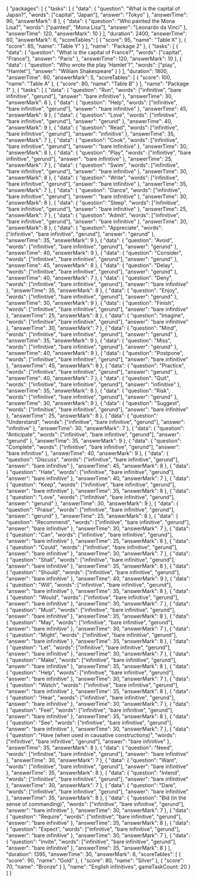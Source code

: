 
{
    "packages": [
        {
            "tasks": [
                {
                    "data": {
                        "question": "What is the capital of Japan?",
                        "words": ["capital", "Japan"],
                        "answer": "Tokyo"
                    },
                    "answerTime": 90,
                    "answerMark": 8
                },
                {
                    "data": {
                        "question": "Who painted the Mona Lisa?",
                        "words": ["painted", "Mona Lisa"],
                        "answer": "Leonardo da Vinci"
                    },
                    "answerTime": 120,
                    "answerMark": 10
                }
            ],
            "duration": 2400,
            "answerTime": 60,
            "answerMark": 6,
            "scoreTables": [
                {
                    "score": 95,
                    "name": "Table X"
                },
                {
                    "score": 85,
                    "name": "Table Y"
                }
            ],
            "name": "Package 2"
        },
        {
            "tasks": [
                {
                    "data": {
                        "question": "What is the capital of France?",
                        "words": ["capital", "France"],
                        "answer": "Paris"
                    },
                    "answerTime": 120,
                    "answerMark": 10
                },
                {
                    "data": {
                        "question": "Who wrote the play 'Hamlet'?",
                        "words": ["play", "Hamlet"],
                        "answer": "William Shakespeare"
                    }
                }
            ],
            "duration": 1800,
            "answerTime": 60,
            "answerMark": 5,
            "scoreTables": [
                {
                    "score": 100,
                    "name": "Table A"
                },
                {
                    "score": 80,
                    "name": "Table B"
                }
            ],
            "name": "Package 1"
        },
        {
            "tasks": [
                {
                    "data": {
                        "question": "Run",
                        "words": ["infinitive", "bare infinitive", "gerund"],
                        "answer": "bare infinitive"
                    },
                    "answerTime": 30,
                    "answerMark": 8
                },
                {
                    "data": {
                        "question": "Help",
                        "words": ["infinitive", "bare infinitive", "gerund"],
                        "answer": "bare infinitive"
                    },
                    "answerTime": 45,
                    "answerMark": 9
                },
                {
                    "data": {
                        "question": "Love",
                        "words": ["infinitive", "bare infinitive", "gerund"],
                        "answer": "gerund"
                    },
                    "answerTime": 40,
                    "answerMark": 9
                },
                {
                    "data": {
                        "question": "Read",
                        "words": ["infinitive", "bare infinitive", "gerund"],
                        "answer": "infinitive"
                    },
                    "answerTime": 35,
                    "answerMark": 7
                },
                {
                    "data": {
                        "question": "Cook",
                        "words": ["infinitive", "bare infinitive", "gerund"],
                        "answer": "bare infinitive"
                    },
                    "answerTime": 30,
                    "answerMark": 8
                },
                {
                    "data": {
                        "question": "Play",
                        "words": ["infinitive", "bare infinitive", "gerund"],
                        "answer": "bare infinitive"
                    },
                    "answerTime": 25,
                    "answerMark": 7
                },
                {
                    "data": {
                        "question": "Swim",
                        "words": ["infinitive", "bare infinitive", "gerund"],
                        "answer": "bare infinitive"
                    },
                    "answerTime": 30,
                    "answerMark": 8
                },
                {
                    "data": {
                        "question": "Write",
                        "words": ["infinitive", "bare infinitive", "gerund"],
                        "answer": "bare infinitive"
                    },
                    "answerTime": 35,
                    "answerMark": 7
                },
                {
                    "data": {
                        "question": "Dance",
                        "words": ["infinitive", "bare infinitive", "gerund"],
                        "answer": "bare infinitive"
                    },
                    "answerTime": 30,
                    "answerMark": 8
                },
                {
                    "data": {
                        "question": "Sleep",
                        "words": ["infinitive", "bare infinitive", "gerund"],
                        "answer": "bare infinitive"
                    },
                    "answerTime": 25,
                    "answerMark": 7
                },
                {
                    "data": {
                        "question": "Admit",
                        "words": ["infinitive", "bare infinitive", "gerund"],
                        "answer": "bare infinitive"
                    },
                    "answerTime": 30,
                    "answerMark": 8
                },
                {
                    "data": {
                        "question": "Appreciate",
                        "words": ["infinitive", "bare infinitive", "gerund"],
                        "answer": "gerund"
                    },
                    "answerTime": 35,
                    "answerMark": 9
                },
                {
                    "data": {
                        "question": "Avoid",
                        "words": ["infinitive", "bare infinitive", "gerund"],
                        "answer": "gerund"
                    },
                    "answerTime": 40,
                    "answerMark": 9
                },
                {
                    "data": {
                        "question": "Consider",
                        "words": ["infinitive", "bare infinitive", "gerund"],
                        "answer": "gerund"
                    },
                    "answerTime": 45,
                    "answerMark": 8
                },
                {
                    "data": {
                        "question": "Delay",
                        "words": ["infinitive", "bare infinitive", "gerund"],
                        "answer": "gerund"
                    },
                    "answerTime": 40,
                    "answerMark": 7
                },
                {
                    "data": {
                        "question": "Deny",
                        "words": ["infinitive", "bare infinitive", "gerund"],
                        "answer": "bare infinitive"
                    },
                    "answerTime": 35,
                    "answerMark": 8
                },
                {
                    "data": {
                        "question": "Enjoy",
                        "words": ["infinitive", "bare infinitive", "gerund"],
                        "answer": "gerund"
                    },
                    "answerTime": 30,
                    "answerMark": 9
                },
                {
                    "data": {
                        "question": "Finish",
                        "words": ["infinitive", "bare infinitive", "gerund"],
                        "answer": "bare infinitive"
                    },
                    "answerTime": 25,
                    "answerMark": 8
                },
                {
                    "data": {
                        "question": "Imagine",
                        "words": ["infinitive", "bare infinitive", "gerund"],
                        "answer": "bare infinitive"
                    },
                    "answerTime": 30,
                    "answerMark": 7
                },
                {
                    "data": {
                        "question": "Mind",
                        "words": ["infinitive", "bare infinitive", "gerund"],
                        "answer": "gerund"
                    },
                    "answerTime": 35,
                    "answerMark": 9
                },
                {
                    "data": {
                        "question": "Miss",
                        "words": ["infinitive", "bare infinitive", "gerund"],
                        "answer": "gerund"
                    },
                    "answerTime": 40,
                    "answerMark": 9
                },
                {
                    "data": {
                        "question": "Postpone",
                        "words": ["infinitive", "bare infinitive", "gerund"],
                        "answer": "bare infinitive"
                    },
                    "answerTime": 45,
                    "answerMark": 8
                },
                {
                    "data": {
                        "question": "Practice",
                        "words": ["infinitive", "bare infinitive", "gerund"],
                        "answer": "gerund"
                    },
                    "answerTime": 40,
                    "answerMark": 7
                },
                {
                    "data": {
                        "question": "Quit",
                        "words": ["infinitive", "bare infinitive", "gerund"],
                        "answer": "infinitive"
                    },
                    "answerTime": 35,
                    "answerMark": 8
                },
                {
                    "data": {
                        "question": "Risk",
                        "words": ["infinitive", "bare infinitive", "gerund"],
                        "answer": "gerund"
                    },
                    "answerTime": 30,
                    "answerMark": 9
                },
                {
                    "data": {
                        "question": "Suggest",
                        "words": ["infinitive", "bare infinitive", "gerund"],
                        "answer": "bare infinitive"
                    },
                    "answerTime": 25,
                    "answerMark": 8
                },
                {
                    "data": {
                        "question": "Understand",
                        "words": ["infinitive", "bare infinitive", "gerund"],
                        "answer": "infinitive"
                    },
                    "answerTime": 30,
                    "answerMark": 7
                },
                {
                    "data": {
                        "question": "Anticipate",
                        "words": ["infinitive", "bare infinitive", "gerund"],
                        "answer": "gerund"
                    },
                    "answerTime": 35,
                    "answerMark": 9
                },
                {
                    "data": {
                        "question": "Complete",
                        "words": ["infinitive", "bare infinitive", "gerund"],
                        "answer": "bare infinitive"
                    },
                    "answerTime": 40,
                    "answerMark": 9
                },
                {
                    "data": {
                        "question": "Discuss",
                        "words": ["infinitive", "bare infinitive", "gerund"],
                        "answer": "bare infinitive"
                    },
                    "answerTime": 45,
                    "answerMark": 8
                },
                {
                    "data": {
                        "question": "Hate",
                        "words": ["infinitive", "bare infinitive", "gerund"],
                        "answer": "bare infinitive"
                    },
                    "answerTime": 40,
                    "answerMark": 7
                },
                {
                    "data": {
                        "question": "Keep",
                        "words": ["infinitive", "bare infinitive", "gerund"],
                        "answer": "bare infinitive"
                    },
                    "answerTime": 35,
                    "answerMark": 8
                },
                {
                    "data": {
                        "question": "Love",
                        "words": ["infinitive", "bare infinitive", "gerund"],
                        "answer": "gerund"
                    },
                    "answerTime": 30,
                    "answerMark": 9
                },
                {
                    "data": {
                        "question": "Praise",
                        "words": ["infinitive", "bare infinitive", "gerund"],
                        "answer": "gerund"
                    },
                    "answerTime": 25,
                    "answerMark": 8
                },
                {
                    "data": {
                        "question": "Recommend",
                        "words": ["infinitive", "bare infinitive", "gerund"],
                        "answer": "bare infinitive"
                    },
                    "answerTime": 30,
                    "answerMark": 7
                },
                {
                    "data": {
                        "question": "Can",
                        "words": ["infinitive", "bare infinitive", "gerund"],
                        "answer": "bare infinitive"
                    },
                    "answerTime": 25,
                    "answerMark": 8
                },
                {
                    "data": {
                        "question": "Could",
                        "words": ["infinitive", "bare infinitive", "gerund"],
                        "answer": "bare infinitive"
                    },
                    "answerTime": 30,
                    "answerMark": 7
                },
                {
                    "data": {
                        "question": "Shall",
                        "words": ["infinitive", "bare infinitive", "gerund"],
                        "answer": "bare infinitive"
                    },
                    "answerTime": 35,
                    "answerMark": 8
                },
                {
                    "data": {
                        "question": "Should",
                        "words": ["infinitive", "bare infinitive", "gerund"],
                        "answer": "bare infinitive"
                    },
                    "answerTime": 40,
                    "answerMark": 9
                },
                {
                    "data": {
                        "question": "Will",
                        "words": ["infinitive", "bare infinitive", "gerund"],
                        "answer": "bare infinitive"
                    },
                    "answerTime": 35,
                    "answerMark": 8
                },
                {
                    "data": {
                        "question": "Would",
                        "words": ["infinitive", "bare infinitive", "gerund"],
                        "answer": "bare infinitive"
                    },
                    "answerTime": 30,
                    "answerMark": 7
                },
                {
                    "data": {
                        "question": "Must",
                        "words": ["infinitive", "bare infinitive", "gerund"],
                        "answer": "bare infinitive"
                    },
                    "answerTime": 35,
                    "answerMark": 8
                },
                {
                    "data": {
                        "question": "May",
                        "words": ["infinitive", "bare infinitive", "gerund"],
                        "answer": "bare infinitive"
                    },
                    "answerTime": 30,
                    "answerMark": 7
                },
                {
                    "data": {
                        "question": "Might",
                        "words": ["infinitive", "bare infinitive", "gerund"],
                        "answer": "bare infinitive"
                    },
                    "answerTime": 35,
                    "answerMark": 8
                },
                {
                    "data": {
                        "question": "Let",
                        "words": ["infinitive", "bare infinitive", "gerund"],
                        "answer": "bare infinitive"
                    },
                    "answerTime": 30,
                    "answerMark": 7
                },
                {
                    "data": {
                        "question": "Make",
                        "words": ["infinitive", "bare infinitive", "gerund"],
                        "answer": "bare infinitive"
                    },
                    "answerTime": 35,
                    "answerMark": 8
                },
                {
                    "data": {
                        "question": "Help",
                        "words": ["infinitive", "bare infinitive", "gerund"],
                        "answer": "bare infinitive"
                    },
                    "answerTime": 30,
                    "answerMark": 7
                },
                {
                    "data": {
                        "question": "Watch",
                        "words": ["infinitive", "bare infinitive", "gerund"],
                        "answer": "bare infinitive"
                    },
                    "answerTime": 35,
                    "answerMark": 8
                },
                {
                    "data": {
                        "question": "Hear",
                        "words": ["infinitive", "bare infinitive", "gerund"],
                        "answer": "bare infinitive"
                    },
                    "answerTime": 30,
                    "answerMark": 7
                },
                {
                    "data": {
                        "question": "Feel",
                        "words": ["infinitive", "bare infinitive", "gerund"],
                        "answer": "bare infinitive"
                    },
                    "answerTime": 35,
                    "answerMark": 8
                },
                {
                    "data": {
                        "question": "See",
                        "words": ["infinitive", "bare infinitive", "gerund"],
                        "answer": "bare infinitive"
                    },
                    "answerTime": 30,
                    "answerMark": 7
                },
                {
                    "data": {
                        "question": "Have (when used in causative constructions)",
                        "words": ["infinitive", "bare infinitive", "gerund"],
                        "answer": "bare infinitive"
                    },
                    "answerTime": 35,
                    "answerMark": 8
                },
                {
                    "data": {
                        "question": "Need",
                        "words": ["infinitive", "bare infinitive", "gerund"],
                        "answer": "bare infinitive"
                    },
                    "answerTime": 30,
                    "answerMark": 7
                },
                {
                    "data": {
                        "question": "Want",
                        "words": ["infinitive", "bare infinitive", "gerund"],
                        "answer": "bare infinitive"
                    },
                    "answerTime": 35,
                    "answerMark": 8
                },
                {
                    "data": {
                        "question": "Intend",
                        "words": ["infinitive", "bare infinitive", "gerund"],
                        "answer": "bare infinitive"
                    },
                    "answerTime": 30,
                    "answerMark": 7
                },
                {
                    "data": {
                        "question": "Dare",
                        "words": ["infinitive", "bare infinitive", "gerund"],
                        "answer": "bare infinitive"
                    },
                    "answerTime": 35,
                    "answerMark": 8
                },
                {
                    "data": {
                        "question": "Bid (in the sense of commanding)",
                        "words": ["infinitive", "bare infinitive", "gerund"],
                        "answer": "bare infinitive"
                    },
                    "answerTime": 30,
                    "answerMark": 7
                },
                {
                    "data": {
                        "question": "Require",
                        "words": ["infinitive", "bare infinitive", "gerund"],
                        "answer": "bare infinitive"
                    },
                    "answerTime": 35,
                    "answerMark": 8
                },
                {
                    "data": {
                        "question": "Expect",
                        "words": ["infinitive", "bare infinitive", "gerund"],
                        "answer": "bare infinitive"
                    },
                    "answerTime": 30,
                    "answerMark": 7
                },
                {
                    "data": {
                        "question": "Invite",
                        "words": ["infinitive", "bare infinitive", "gerund"],
                        "answer": "bare infinitive"
                    },
                    "answerTime": 35,
                    "answerMark": 8
                }
            ],
            "duration": 1395,
            "answerTime": 30,
            "answerMark": 8,
            "scoreTables": [
                {
                    "score": 90,
                    "name": "Gold"
                },
                {
                    "score": 80,
                    "name": "Silver"
                },
                {
                    "score": 70,
                    "name": "Bronze"
                }
            ],
            "name": "English infinitives",
            gameTaskCount: 20
        }
    ]
}
